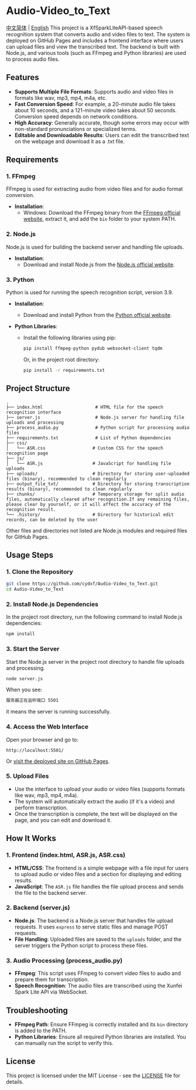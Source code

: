 # Audio-Video_to_Text
[中文简体](README.md) | [English](README-en.md)
This project is a XfSparkLiteAPI-based speech recognition system that converts audio and video files to text. The system is deployed on GitHub Pages and includes a frontend interface where users can upload files and view the transcribed text. The backend is built with Node.js, and various tools (such as FFmpeg and Python libraries) are used to process audio files.

## Features

- **Supports Multiple File Formats**: Supports audio and video files in formats like wav, mp3, mp4, m4a, etc.
- **Fast Conversion Speed**: For example, a 20-minute audio file takes about 10 seconds, and a 121-minute video takes about 50 seconds. Conversion speed depends on network conditions.
- **High Accuracy**: Generally accurate, though some errors may occur with non-standard pronunciations or specialized terms.
- **Editable and Downloadable Results**: Users can edit the transcribed text on the webpage and download it as a .txt file.

## Requirements

### 1. FFmpeg

FFmpeg is used for extracting audio from video files and for audio format conversion.

- **Installation**:
  - Windows: Download the FFmpeg binary from the [FFmpeg official website](https://ffmpeg.org/download.html), extract it, and add the `bin` folder to your system PATH.

### 2. Node.js

Node.js is used for building the backend server and handling file uploads.

- **Installation**:
  - Download and install Node.js from the [Node.js official website](https://nodejs.org/).

### 3. Python

Python is used for running the speech recognition script, version 3.9.

- **Installation**:
  - Download and install Python from the [Python official website](https://www.python.org/).

- **Python Libraries**:
  - Install the following libraries using pip:
    ```bash
    pip install ffmpeg-python pydub websocket-client tqdm
    ```
    Or, in the project root directory:
    ```bash
    pip install -r requirements.txt
    ```

## Project Structure

```plaintext
.
├── index.html                    # HTML file for the speech recognition interface
├── server.js                     # Node.js server for handling file uploads and processing
├── process_audio.py              # Python script for processing audio files
├── requirements.txt              # List of Python dependencies
├── css/
│   └── ASR.css                  # Custom CSS for the speech recognition page
├── js/
│   └── ASR.js                   # JavaScript for handling file uploads
├── uploads/                     # Directory for storing user-uploaded files (binary), recommended to clean regularly
├── output_file_txt/             # Directory for storing transcription results (binary), recommended to clean regularly
├── chunks/                      # Temporary storage for split audio files, automatically cleared after recognition.If any remaining files, please clear by yourself, or it will affect the accuracy of the recognition result.
└── .history/                    # Directory for historical edit records, can be deleted by the user
```

Other files and directories not listed are Node.js modules and required files for GitHub Pages.

## Usage Steps

### 1. Clone the Repository

```bash
git clone https://github.com/cydxf/Audio-Video_to_Text.git
cd Audio-Video_to_Text
```

### 2. Install Node.js Dependencies

In the project root directory, run the following command to install Node.js dependencies:

```bash
npm install
```

### 3. Start the Server

Start the Node.js server in the project root directory to handle file uploads and processing.

```bash
node server.js
```
When you see:
```bash
服务器正在监听端口 5501
```
it means the server is running successfully.

### 4. Access the Web Interface

Open your browser and go to:

```
http://localhost:5501/
```

Or [visit the deployed site on GitHub Pages](http://cydxf.github.io/Audio-Video_to_Text).

### 5. Upload Files

- Use the interface to upload your audio or video files (supports formats like wav, mp3, mp4, m4a).
- The system will automatically extract the audio (if it's a video) and perform transcription.
- Once the transcription is complete, the text will be displayed on the page, and you can edit and download it.

## How It Works

### 1. Frontend (index.html, ASR.js, ASR.css)

- **HTML/CSS**: The frontend is a simple webpage with a file input for users to upload audio or video files and a section for displaying and editing results.
- **JavaScript**: The `ASR.js` file handles the file upload process and sends the file to the backend server.

### 2. Backend (server.js)

- **Node.js**: The backend is a Node.js server that handles file upload requests. It uses `express` to serve static files and manage POST requests.
- **File Handling**: Uploaded files are saved to the `uploads` folder, and the server triggers the Python script to process these files.

### 3. Audio Processing (process_audio.py)

- **FFmpeg**: This script uses FFmpeg to convert video files to audio and prepare them for transcription.
- **Speech Recognition**: The audio files are transcribed using the Xunfei Spark Lite API via WebSocket.

## Troubleshooting

- **FFmpeg Path**: Ensure FFmpeg is correctly installed and its `bin` directory is added to the PATH.
- **Python Libraries**: Ensure all required Python libraries are installed. You can manually run the script to verify this.

## License

This project is licensed under the MIT License - see the [LICENSE](LICENSE) file for details.